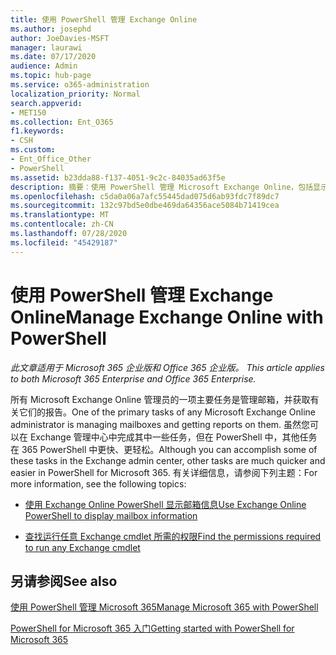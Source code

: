 ```yaml
---
title: 使用 PowerShell 管理 Exchange Online
ms.author: josephd
author: JoeDavies-MSFT
manager: laurawi
ms.date: 07/17/2020
audience: Admin
ms.topic: hub-page
ms.service: o365-administration
localization_priority: Normal
search.appverid:
- MET150
ms.collection: Ent_O365
f1.keywords:
- CSH
ms.custom:
- Ent_Office_Other
- PowerShell
ms.assetid: b23dda88-f137-4051-9c2c-84035ad63f5e
description: 摘要：使用 PowerShell 管理 Microsoft Exchange Online，包括显示邮箱配置和高级报告。
ms.openlocfilehash: c5da0a06a7afc55445dad075d6ab93fdc7f89dc7
ms.sourcegitcommit: 132c97bd5e0dbe469da64356ace5084b71419cea
ms.translationtype: MT
ms.contentlocale: zh-CN
ms.lasthandoff: 07/28/2020
ms.locfileid: "45429187"
---
```

# <a name="manage-exchange-online-with-powershell"></a><span data-ttu-id="18d44-103">使用 PowerShell 管理 Exchange Online</span><span class="sxs-lookup"><span data-stu-id="18d44-103">Manage Exchange Online with PowerShell</span></span>

<span data-ttu-id="18d44-104">*此文章适用于 Microsoft 365 企业版和 Office 365 企业版。* </span><span class="sxs-lookup"><span data-stu-id="18d44-104">*This article applies to both Microsoft 365 Enterprise and Office 365 Enterprise.*</span></span>

<span data-ttu-id="18d44-105">所有 Microsoft Exchange Online 管理员的一项主要任务是管理邮箱，并获取有关它们的报告。</span><span class="sxs-lookup"><span data-stu-id="18d44-105">One of the primary tasks of any Microsoft Exchange Online administrator is managing mailboxes and getting reports on them.</span></span> <span data-ttu-id="18d44-106">虽然您可以在 Exchange 管理中心中完成其中一些任务，但在 PowerShell 中，其他任务在 365 PowerShell 中更快、更轻松。</span><span class="sxs-lookup"><span data-stu-id="18d44-106">Although you can accomplish some of these tasks in the Exchange admin center, other tasks are much quicker and easier in PowerShell for Microsoft 365.</span></span> <span data-ttu-id="18d44-107">有关详细信息，请参阅下列主题：</span><span class="sxs-lookup"><span data-stu-id="18d44-107">For more information, see the following topics:</span></span>
  
- [<span data-ttu-id="18d44-108">使用 Exchange Online PowerShell 显示邮箱信息</span><span class="sxs-lookup"><span data-stu-id="18d44-108">Use Exchange Online PowerShell to display mailbox information</span></span>](https://docs.microsoft.com/exchange/recipients-in-exchange-online/manage-user-mailboxes/use-powershell-to-display-mailbox-information)
    
- [<span data-ttu-id="18d44-109">查找运行任意 Exchange cmdlet 所需的权限</span><span class="sxs-lookup"><span data-stu-id="18d44-109">Find the permissions required to run any Exchange cmdlet</span></span>](https://docs.microsoft.com/powershell/exchange/exchange-server/find-exchange-cmdlet-permissions)
    
## <a name="see-also"></a><span data-ttu-id="18d44-110">另请参阅</span><span class="sxs-lookup"><span data-stu-id="18d44-110">See also</span></span>

[<span data-ttu-id="18d44-111">使用 PowerShell 管理 Microsoft 365</span><span class="sxs-lookup"><span data-stu-id="18d44-111">Manage Microsoft 365 with PowerShell</span></span>](manage-office-365-with-office-365-powershell.md)
  
[<span data-ttu-id="18d44-112">PowerShell for Microsoft 365 入门</span><span class="sxs-lookup"><span data-stu-id="18d44-112">Getting started with PowerShell for Microsoft 365</span></span>](getting-started-with-office-365-powershell.md)

